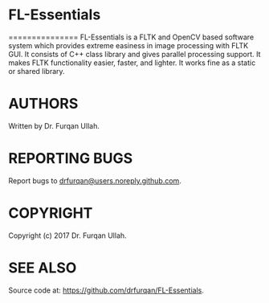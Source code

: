 # FL-Essentials
===============
FL-Essentials is a FLTK and OpenCV based software system which provides extreme easiness in image processing with FLTK GUI. It consists of C++ class library and gives parallel processing support. It makes FLTK functionality easier, faster, and lighter. It works fine as a static or shared library.

# AUTHORS
Written by  Dr. Furqan Ullah.

# REPORTING BUGS
Report bugs to drfurqan@users.noreply.github.com.

# COPYRIGHT
Copyright (c) 2017 Dr. Furqan Ullah.

# SEE ALSO
Source code at: <https://github.com/drfurqan/FL-Essentials>.